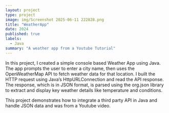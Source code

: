 ```yaml
---
layout: project
type: project
image: img/Screenshot 2025-06-11 222828.png
title: "WeatherApp"
date: 2024
published: true
labels:
  - Java
summary: "A weather app from a Youtube Tutorial"
---
```


In this project, I created a simple console based Weather App using Java. The app prompts the user to enter a city name, then uses the OpenWeatherMap API to fetch  weather data for that location. I built the HTTP request using Java’s HttpURLConnection and read the API response. The response, which is in JSON format, is parsed using the org.json library to extract and display key weather details like temperature and conditions. 

This project demonstrates how to integrate a third party API in Java and handle JSON data and was from a Youtube video.
